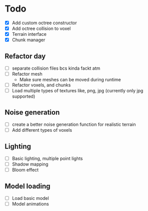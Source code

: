 # Todo

- [x] Add custom octree constructor
- [x] Add octree collision to voxel
- [x] Terrain interface
- [x] Chunk manager

## Refactor day

- [ ] separate collision files bcs kinda fackt atm
- [ ] Refactor mesh
  - Make sure meshes can be moved during runtime
- [ ] Refactor voxels, and chunks
- [ ] Load multiple types of textures like, png, jpg (currently only jpg supported)

## Noise generation

- [ ] create a better noise generation function for realistic terrain
- [ ] Add different types of voxels

## Lighting

- [ ] Basic lighting, multiple point lights
- [ ] Shadow mapping
- [ ] Bloom effect

## Model loading

- [ ] Load basic model
- [ ] Model animations

